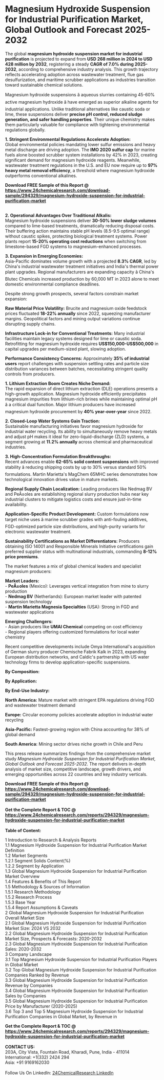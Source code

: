 <h1>Magnesium Hydroxide Suspension for Industrial Purification Market, Global Outlook and Forecast 2025-2032</h1><p>The global <strong>magnesium hydroxide suspension market for industrial purification</strong> is projected to expand from <strong>USD 268 million in 2024 to USD 428 million by 2032</strong>, registering a steady <strong>CAGR of 7.0% during 2025-2032</strong>, according to comprehensive industry analysis. This growth trajectory reflects accelerating adoption across wastewater treatment, flue gas desulfurization, and maritime scrubber applications as industries transition toward sustainable chemical solutions.</p><p>Magnesium hydroxide suspensions â aqueous slurries containing 45-60% active magnesium hydroxide â have emerged as superior alkaline agents for industrial applications. Unlike traditional alternatives like caustic soda or lime, these suspensions deliver <strong>precise pH control, reduced sludge generation, and safer handling properties</strong>. Their unique chemistry makes them particularly valuable for compliance with tightening environmental regulations globally.</p><p><strong>1. Stringent Environmental Regulations Accelerate Adoption:</strong><br>
Global environmental policies mandating lower sulfur emissions and heavy metal discharge are driving adoption. The <strong>IMO 2020 sulfur cap</strong> for marine fuels alone boosted scrubber system installations by 42% in 2023, creating significant demand for magnesium hydroxide reagents. Meanwhile, wastewater treatment regulations in the U.S. and EU now require up to <strong>97% heavy metal removal efficiency</strong>, a threshold where magnesium hydroxide outperforms conventional alkalines.</p><div><b>Download FREE Sample of this Report @ 
            <a href="https://www.24chemicalresearch.com/download-sample/294329/magnesium-hydroxide-suspension-for-industrial-purification-market">
            https://www.24chemicalresearch.com/download-sample/294329/magnesium-hydroxide-suspension-for-industrial-purification-market</a></b></div><br><p><strong>2. Operational Advantages Over Traditional Alkalis:</strong><br>
Magnesium hydroxide suspensions deliver <strong>30-50% lower sludge volumes</strong> compared to lime-based treatments, dramatically reducing disposal costs. Their buffering action maintains stable pH levels (8.5-9.5 optimal range) without caustic spikes, protecting biological treatment systems. Power plants report <strong>15-20% operating cost reductions</strong> when switching from limestone-based FGD systems to magnesium-enhanced processes.</p><p><strong>3. Expansion in Emerging Economies:</strong><br>
Asia-Pacific dominates volume growth with a projected <strong>8.3% CAGR</strong>, led by China's industrial wastewater treatment initiatives and India's thermal power plant upgrades. Regional manufacturers are expanding capacity â China's Blutec Chemicals increased production by 60,000 MT in 2023 alone to meet domestic environmental compliance deadlines.</p><p>Despite strong growth prospects, several factors constrain market expansion:</p><p><strong>Raw Material Price Volatility:</strong> Brucite and magnesium oxide feedstock prices fluctuated <strong>18-22% annually</strong> since 2022, squeezing manufacturer margins. Geopolitical factors and mining output variations continue disrupting supply chains.</p><p><strong>Infrastructure Lock-in for Conventional Treatments:</strong> Many industrial facilities maintain legacy systems designed for lime or caustic soda. Retrofitting for magnesium hydroxide requires <strong>US$150,000-US$500,000</strong> in capital upgrades per medium-sized plant, slowing adoption.</p><p><strong>Performance Consistency Concerns:</strong> Approximately <strong>35% of industrial users</strong> report challenges with suspension settling rates and particle size distribution variances between batches, necessitating stringent quality controls from producers.</p><p><strong>1. Lithium Extraction Boom Creates Niche Demand:</strong><br>
The rapid expansion of direct lithium extraction (DLE) operations presents a high-growth application. Magnesium hydroxide efficiently precipitates magnesium impurities from lithium-rich brines while maintaining optimal pH â a critical dual function. Major lithium producers have increased magnesium hydroxide procurement by <strong>40% year-over-year</strong> since 2022.</p><p><strong>2. Closed-Loop Water Systems Gain Traction:</strong><br>
Sustainable manufacturing initiatives favor magnesium hydroxide for industrial water recycling. Its ability to simultaneously remove heavy metals and adjust pH makes it ideal for zero-liquid-discharge (ZLD) systems, a segment growing at <strong>11.2% annually</strong> across chemical and pharmaceutical industries.</p><p><strong>3. High-Concentration Formulation Breakthroughs:</strong><br>
Recent advances enable <strong>62-65% solid content suspensions</strong> with improved stability â reducing shipping costs by up to 30% versus standard 50% formulations. Martin Marietta's MagChem 65MHC series demonstrates how technological innovation drives value in mature markets.</p><p><strong>Regional Supply Chain Localization:</strong> Leading producers like Nedmag BV and PeÃ±oles are establishing regional slurry production hubs near key industrial clusters to mitigate logistics costs and ensure just-in-time availability.</p><p><strong>Application-Specific Product Development:</strong> Custom formulations now target niche uses â marine scrubber grades with anti-fouling additives, FGD-optimized particle size distributions, and high-purity variants for electronic wastewater treatment.</p><p><strong>Sustainability Certifications as Market Differentiators:</strong> Producers obtaining ISO 14001 and Responsible Minerals Initiative certifications gain preferred supplier status with multinational industrials, commanding <strong>8-12% price premiums</strong>.</p><p>The market features a mix of global chemical leaders and specialist magnesium producers:</p><p><strong>Market Leaders:</strong><br>
- <strong>PeÃ±oles</strong> (Mexico): Leverages vertical integration from mine to slurry production<br>
- <strong>Nedmag BV</strong> (Netherlands): European market leader with patented suspension technology<br>
- <strong>Martin Marietta Magnesia Specialties</strong> (USA): Strong in FGD and wastewater applications</p><p><strong>Emerging Challengers:</strong><br>
- Asian producers like <strong>UMAI Chemical</strong> competing on cost efficiency<br>
- Regional players offering customized formulations for local water chemistry</p><p>Recent competitive developments include Omya International's acquisition of German slurry producer Chemische Fabrik Kalk in 2023, expanding European distribution networks, and Caldic's partnership with US water technology firms to develop application-specific suspensions.</p><p><strong>By Composition:</strong></p><p><strong>By Application:</strong></p><p><strong>By End-Use Industry:</strong></p><p><strong>North America:</strong> Mature market with stringent EPA regulations driving FGD and wastewater treatment demand</p><p><strong>Europe:</strong> Circular economy policies accelerate adoption in industrial water recycling</p><p><strong>Asia-Pacific:</strong> Fastest-growing region with China accounting for 38% of global demand</p><p><strong>South America:</strong> Mining sector drives niche growth in Chile and Peru</p><p>This press release summarizes findings from the comprehensive market study <em>Magnesium Hydroxide Suspension for Industrial Purification Market, Global Outlook and Forecast 2025-2032</em>. The report delivers in-depth analysis of market size, competitive landscape, growth drivers, and emerging opportunities across 22 countries and key industry verticals.</p><div><b>Download FREE Sample of this Report @ 
            <a href="https://www.24chemicalresearch.com/download-sample/294329/magnesium-hydroxide-suspension-for-industrial-purification-market">
            https://www.24chemicalresearch.com/download-sample/294329/magnesium-hydroxide-suspension-for-industrial-purification-market</a></b></div><br><div><b>Get the Complete Report & TOC @ 
            <a href="https://www.24chemicalresearch.com/reports/294329/magnesium-hydroxide-suspension-for-industrial-purification-market">
            https://www.24chemicalresearch.com/reports/294329/magnesium-hydroxide-suspension-for-industrial-purification-market</a></b></div><br>
            <b>Table of Content:</b><p>1 Introduction to Research & Analysis Reports<br />
 1.1 Magnesium Hydroxide Suspension for Industrial Purification Market Definition<br />
 1.2 Market Segments<br />
 1.2.1 Segment Solids Content(%)<br />
 1.2.2 Segment by Application<br />
 1.3 Global Magnesium Hydroxide Suspension for Industrial Purification Market Overview<br />
 1.4 Features & Benefits of This Report<br />
 1.5 Methodology & Sources of Information<br />
 1.5.1 Research Methodology<br />
 1.5.2 Research Process<br />
 1.5.3 Base Year<br />
 1.5.4 Report Assumptions & Caveats<br />
2 Global Magnesium Hydroxide Suspension for Industrial Purification Overall Market Size<br />
 2.1 Global Magnesium Hydroxide Suspension for Industrial Purification Market Size: 2024 VS 2032<br />
 2.2 Global Magnesium Hydroxide Suspension for Industrial Purification Market Size, Prospects & Forecasts: 2020-2032<br />
 2.3 Global Magnesium Hydroxide Suspension for Industrial Purification Sales: 2020-2032<br />
3 Company Landscape<br />
 3.1 Top Magnesium Hydroxide Suspension for Industrial Purification Players in Global Market<br />
 3.2 Top Global Magnesium Hydroxide Suspension for Industrial Purification Companies Ranked by Revenue<br />
 3.3 Global Magnesium Hydroxide Suspension for Industrial Purification Revenue by Companies<br />
 3.4 Global Magnesium Hydroxide Suspension for Industrial Purification Sales by Companies<br />
 3.5 Global Magnesium Hydroxide Suspension for Industrial Purification Price by Manufacturer (2020-2025)<br />
 3.6 Top 3 and Top 5 Magnesium Hydroxide Suspension for Industrial Purification Companies in Global Market, by Revenue in</p><div><b>Get the Complete Report & TOC @ 
            <a href="https://www.24chemicalresearch.com/reports/294329/magnesium-hydroxide-suspension-for-industrial-purification-market">
            https://www.24chemicalresearch.com/reports/294329/magnesium-hydroxide-suspension-for-industrial-purification-market</a></b></div><br><b>CONTACT US:</b><br>
            203A, City Vista, Fountain Road, Kharadi, Pune, India - 411014<br>
            International: +1(332) 2424 294<br>
            Asia: +91 9169162030 <br><br>
            Follow Us On LinkedIn: <a href="https://www.linkedin.com/company/24chemicalresearch/">24ChemicalResearch LinkedIn</a>